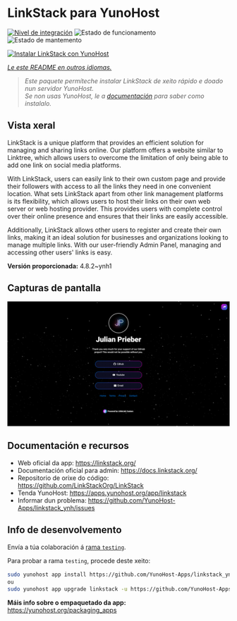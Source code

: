 <!--
NOTA: Este README foi creado automáticamente por <https://github.com/YunoHost/apps/tree/master/tools/readme_generator>
NON debe editarse manualmente.
-->

# LinkStack para YunoHost

[![Nivel de integración](https://apps.yunohost.org/badge/integration/linkstack)](https://ci-apps.yunohost.org/ci/apps/linkstack/)
![Estado de funcionamento](https://apps.yunohost.org/badge/state/linkstack)
![Estado de mantemento](https://apps.yunohost.org/badge/maintained/linkstack)

[![Instalar LinkStack con YunoHost](https://install-app.yunohost.org/install-with-yunohost.svg)](https://install-app.yunohost.org/?app=linkstack)

*[Le este README en outros idiomas.](./ALL_README.md)*

> *Este paquete permíteche instalar LinkStack de xeito rápido e doado nun servidor YunoHost.*  
> *Se non usas YunoHost, le a [documentación](https://yunohost.org/install) para saber como instalalo.*

## Vista xeral

LinkStack is a unique platform that provides an efficient solution for managing and sharing links online. Our platform offers a website similar to Linktree, which allows users to overcome the limitation of only being able to add one link on social media platforms.

With LinkStack, users can easily link to their own custom page and provide their followers with access to all the links they need in one convenient location. What sets LinkStack apart from other link management platforms is its flexibility, which allows users to host their links on their own web server or web hosting provider. This provides users with complete control over their online presence and ensures that their links are easily accessible.

Additionally, LinkStack allows other users to register and create their own links, making it an ideal solution for businesses and organizations looking to manage multiple links. With our user-friendly Admin Panel, managing and accessing other users' links is easy.


**Versión proporcionada:** 4.8.2~ynh1

## Capturas de pantalla

![Captura de pantalla de LinkStack](./doc/screenshots/preview.png)

## Documentación e recursos

- Web oficial da app: <https://linkstack.org/>
- Documentación oficial para admin: <https://docs.linkstack.org/>
- Repositorio de orixe do código: <https://github.com/LinkStackOrg/LinkStack>
- Tenda YunoHost: <https://apps.yunohost.org/app/linkstack>
- Informar dun problema: <https://github.com/YunoHost-Apps/linkstack_ynh/issues>

## Info de desenvolvemento

Envía a túa colaboración á [rama `testing`](https://github.com/YunoHost-Apps/linkstack_ynh/tree/testing).

Para probar a rama `testing`, procede deste xeito:

```bash
sudo yunohost app install https://github.com/YunoHost-Apps/linkstack_ynh/tree/testing --debug
ou
sudo yunohost app upgrade linkstack -u https://github.com/YunoHost-Apps/linkstack_ynh/tree/testing --debug
```

**Máis info sobre o empaquetado da app:** <https://yunohost.org/packaging_apps>

